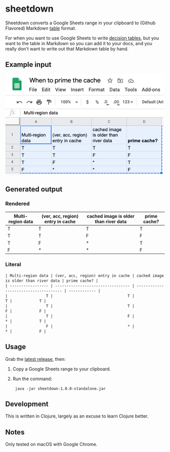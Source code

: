 # sheetdown

Sheetdown converts a Google Sheets range in your clipboard to (Github Flavored) Markdown [table] format.

For when you want to use Google Sheets to write [decision tables], but you want to the table
in Markdown so you can add it to your docs, and you really don't want to write out that Markdown
table by hand.

[decision tables]: https://www.hillelwayne.com/decision-tables/
[table]: https://github.github.com/gfm/#tables-extension-

## Example input

![screen shot](gsheet.png)

## Generated output

### Rendered

| Multi-region data | (ver, acc, region) entry in cache | cached image is older than river data | prime cache? |
| ----------------- | --------------------------------- | ------------------------------------- | ------------ |
|                 T |                                 T |                                     T |            T |
|                 T |                                 T |                                     F |            F |
|                 T |                                 F |                                     * |            T |
|                 F |                                 * |                                     * |            F |


### Literal

```
| Multi-region data | (ver, acc, region) entry in cache | cached image is older than river data | prime cache? |
| ----------------- | --------------------------------- | ------------------------------------- | ------------ |
|                 T |                                 T |                                     T |            T |
|                 T |                                 T |                                     F |            F |
|                 T |                                 F |                                     * |            T |
|                 F |                                 * |                                     * |            F |
```


## Usage

Grab the [latest release], then:

1. Copy a Google Sheets range to your clipboard.
2. Run the command:

        java -jar sheetdown-1.0.0-standalone.jar

[latest release]: https://github.com/lorin/sheetdown/releases


## Development

This is written in Clojure, largely as an excuse to learn Clojure better.

## Notes

Only tested on macOS with Google Chrome.

